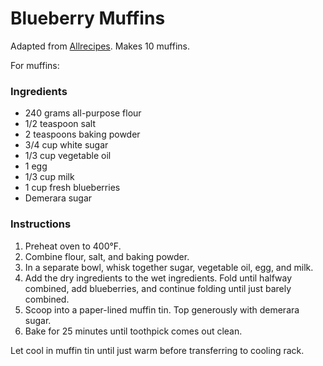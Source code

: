 # Blueberry Muffins

Adapted from [Allrecipes](http://allrecipes.com/recipe/to-die-for-blueberry-muffins/). Makes 10 muffins.

For muffins:
### Ingredients

- 240 grams all-purpose flour
- 1/2 teaspoon salt
- 2 teaspoons baking powder
- 3/4 cup white sugar
- 1/3 cup vegetable oil
- 1 egg
- 1/3 cup milk
- 1 cup fresh blueberries
- Demerara sugar

### Instructions

1. Preheat oven to 400&deg;F.
2. Combine flour, salt, and baking powder.
3. In a separate bowl, whisk together sugar, vegetable oil, egg, and milk.
4. Add the dry ingredients to the wet ingredients. Fold until halfway combined, add blueberries, and continue folding until just barely combined.
5. Scoop into a paper-lined muffin tin. Top generously with demerara sugar.
7. Bake for 25 minutes until toothpick comes out clean.

Let cool in muffin tin until just warm before transferring to cooling rack.
